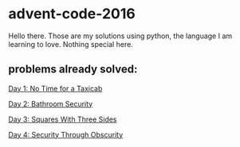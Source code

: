 # advent-code-2016

Hello there. Those are my solutions using python, the language I am learning to love. Nothing special here.

## problems already solved:

   [Day 1: No Time for a Taxicab](http://adventofcode.com/2016/day/1)

   [Day 2: Bathroom Security](http://adventofcode.com/2016/day/2)

   [Day 3: Squares With Three Sides](http://adventofcode.com/2016/day/3)

   [Day 4: Security Through Obscurity](http://adventofcode.com/2016/day/4)
